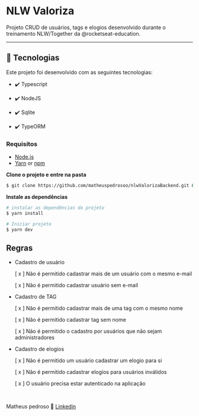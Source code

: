 # NLW Valoriza

Projeto CRUD de usuários, tags e elogios desenvolvido durante o treinamento NLW/Together da @rocketseat-education.

---

## 🚀 Tecnologias

Este projeto foi desenvolvido com as seguintes tecnologias:

- ✔️ Typescript

- ✔️ NodeJS

- ✔️ Sqlite

- ✔️ TypeORM

### Requisitos

- [Node.js](https://nodejs.org/en/)
- [Yarn](https://classic.yarnpkg.com/) or [npm](https://www.npmjs.com/)

**Clone o projeto e entre na pasta**

```bash
$ git clone https://github.com/matheuspedrosoo/nlwValorizaBackend.git && cd nlwValorizaBackend
```

**Instale as dependências**

```bash
# instalar as dependências do projeto
$ yarn install

# Iniciar projeto
$ yarn dev
```

## Regras

- Cadastro de usuário

  [ x ] Não é permitido cadastrar mais de um usuário com o mesmo e-mail

  [ x ] Não é permitido cadastrar usuário sem e-mail

- Cadastro de TAG

  [ x ] Não é permitido cadastrar mais de uma tag com o mesmo nome

  [ x ] Não é permitido cadastrar tag sem nome

  [ x ] Não é permitido o cadastro por usuários que não sejam administradores

- Cadastro de elogios

  [ x ] Não é permitido um usuário cadastrar um elogio para si

  [ x ] Não é permitido cadastrar elogios para usuários inválidos

  [ x ] O usuário precisa estar autenticado na aplicação

  <br>

Matheus pedroso 👋 [Linkedin](https://www.linkedin.com/in/matheuspedrosoo/)
<br>
